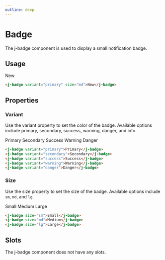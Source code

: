 ```yaml
---
outline: deep
---
```


# Badge

The j-badge component is used to display a small notification badge.

## Usage

<j-badge variant="primary" size="md">New</j-badge>

```html
<j-badge variant="primary" size="md">New</j-badge>
```

## Properties

### Variant <Badge type="info" text="string" />

Use the variant property to set the color of the badge. Available options include primary, secondary, success, warning, danger, and info.

<j-badge variant="primary">Primary</j-badge>
<j-badge variant="secondary">Secondary</j-badge>
<j-badge variant="success">Success</j-badge>
<j-badge variant="warning">Warning</j-badge>
<j-badge variant="danger">Danger</j-badge>

```html
<j-badge variant="primary">Primary</j-badge>
<j-badge variant="secondary">Secondary</j-badge>
<j-badge variant="success">Success</j-badge>
<j-badge variant="warning">Warning</j-badge>
<j-badge variant="danger">Danger</j-badge>
```

### Size <Badge type="info" text="string" />

Use the size property to set the size of the badge. Available options include `sm`, `md`, and `lg`.

<j-badge variant="primary" size="sm">Small</j-badge>
<j-badge variant="primary" size="md">Medium</j-badge>
<j-badge variant="primary" size="lg">Large</j-badge>

```html
<j-badge size="sm">Small</j-badge>
<j-badge size="md">Medium</j-badge>
<j-badge size="lg">Large</j-badge>
```

## Slots

The j-badge component does not have any slots.
